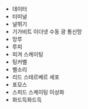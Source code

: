 - 데이터
- 터미널
- 널뛰기
- 기가비트 이더넷 수동 광 통신망
- 망루
- 루피
- 피겨 스케이팅
- 팅커벨
- 벨소리
- 리드 스테르베르 세포
- 포모스
- 스피드 스케이팅 이상화
- 화드득화드득
